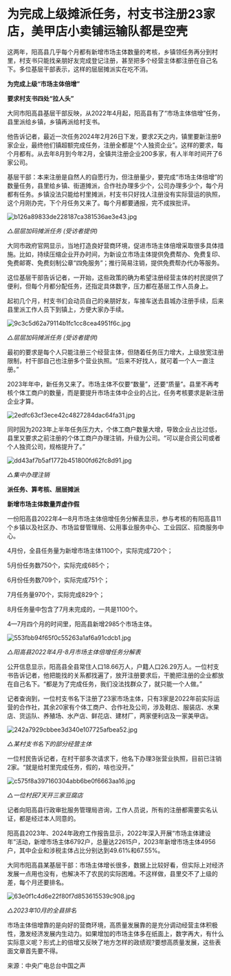 # 为完成上级摊派任务，村支书注册23家店，美甲店小卖铺运输队都是空壳

这两年，阳高县几乎每个月都有新增市场主体数量的考核，乡镇领任务再分到村里，村支书只能找亲朋好友完成登记注册，甚至把多个经营主体都注册在自己名下。多位基层干部表示，这样的层层摊派实在吃不消。

**为完成上级“市场主体倍增”**

**要求村支书四处“拉人头”**

大同市阳高县基层干部反映，从2022年4月起，阳高县有了“市场主体倍增”任务，县里派给乡镇，乡镇再派给村支书。

他告诉记者，最近一次任务2024年2月26日下发，要求2天之内，镇里要新注册9家企业，最终他们镇超额完成任务，注册全都是“个人独资企业”。这样的要求，每个月都有。从去年8月到今年2月，全镇共注册企业200多家，有人半年时间开了6家公司。

基层干部：本来注册是自然人的自愿行为，但注册量少，要完成“市场主体倍增”的数量任务，县里给乡镇、街道摊派，合作社办理多少个，公司办理多少个，每个月都有任务。乡镇没法只能给村里摊派，村支书只好找人注册没有实际营运的执照，这个月刚办完，下个月任务又来了。每个月都要通报，完不成挨批评。

![b126a89833de228187ca381536ae3e43.jpg](https://raw.githubusercontent.com/qqhsx/qqnews_image/main/2024/04/19/为完成上级摊派任务，村支书注册23家店，美甲店小卖铺运输队都是空壳/b126a89833de228187ca381536ae3e43.jpg)

_△层层加码摊派任务 (受访者提供)_

大同市政府官网显示，当地打造良好营商环境，促进市场主体倍增采取很多具体措施。比如，持续压缩企业开办时间，为新设立市场主体提供免费帮办、免费复印、免费邮寄、免费刻制公章“四免服务”；推行简易注销，提供免费帮办代办等服务。

这位基层干部告诉记者，一开始，这些政策的确为希望注册经营主体的村民提供了便利，但每个月都分配任务，还指定具体数字，压力都在基层工作人员身上。

起初几个月，村支书们会动员自己的亲朋好友，车接车送去县城办注册手续，后来县里派工作人员下到镇上，方便大家办手续。

![9c3c5d62a79114b1fc1cc8cea4951f6c.jpg](https://raw.githubusercontent.com/qqhsx/qqnews_image/main/2024/04/19/为完成上级摊派任务，村支书注册23家店，美甲店小卖铺运输队都是空壳/9c3c5d62a79114b1fc1cc8cea4951f6c.jpg)

_△层层加码摊派任务 (受访者提供)_

最初的要求是每个人只能注册三个经营主体，但随着任务压力增大，上级放宽注册限制，村干部自己也注册多个营业执照。“后来不好找人，就可着一个人一直注册。”

2023年年中，新任务又来了。市场主体不仅要“数量”，还要“质量”。县里不再考核个体工商户的数量，而是要提升市场主体中企业的占比，任务考核要求是新注册企业才算。

![2edfc63cf3ece42c4827284dac64fa31.jpg](https://raw.githubusercontent.com/qqhsx/qqnews_image/main/2024/04/19/为完成上级摊派任务，村支书注册23家店，美甲店小卖铺运输队都是空壳/2edfc63cf3ece42c4827284dac64fa31.jpg)

同时因为2023年上半年任务压力大，个体工商户数量大增，导致企业占比过低，县里又要求之前注册的个体工商户办理注销，升级为公司。“可以是合资公司或者个人独资公司，规格提升了。”

![dd43af7b5af1772b451800fd62fc8d91.jpg](https://raw.githubusercontent.com/qqhsx/qqnews_image/main/2024/04/19/为完成上级摊派任务，村支书注册23家店，美甲店小卖铺运输队都是空壳/dd43af7b5af1772b451800fd62fc8d91.jpg)

 _△集中办理注销_

**派任务、算考核、层层摊派**

**新增市场主体数量弄虚作假**

一份阳高县2022年4—8月市场主体倍增任务分解表显示，参与考核的有阳高县11个乡镇以及社区办、市场监督管理局、公用事业服务中心、工业园区、招商服务中心。

4月份，全县任务量为新增市场主体1100个，实际完成720个；

5月份任务数750个，实际完成685个；

6月份任务数709个，实际完成751个；

7月任务量970个，实际完成829个；

8月任务量中包含了7月未完成的，一共是1100个。

4—7月四个月的时间里，阳高县新增2985个市场主体。

![553fbb94f65f0c55263a1af6a91cdcb1.jpg](https://raw.githubusercontent.com/qqhsx/qqnews_image/main/2024/04/19/为完成上级摊派任务，村支书注册23家店，美甲店小卖铺运输队都是空壳/553fbb94f65f0c55263a1af6a91cdcb1.jpg)

_△阳高县2022年4月-8月市场主体倍增任务分解表_

公开信息显示，阳高县全县常住人口18.66万人，户籍人口26.29万人。一位村支书告诉记者，他把能找的关系都找遍了，放开注册要求后，干脆把注册的企业都放在自己名下。“都是为了完成任务，我们没法找群众了，就只能一个人做。”

记者查询到，一位村支书名下注册了23家市场主体，只有3家是2022年前实际运营的合作社，其余20家有个体工商户、合作社及公司，涉及鞋店、服装店、水果店、货运队、养殖场、水产店、鲜花店、建材厂，两家便利店及一家美甲店。

![242a7929cbbee3d340e107725afbea52.jpg](https://raw.githubusercontent.com/qqhsx/qqnews_image/main/2024/04/19/为完成上级摊派任务，村支书注册23家店，美甲店小卖铺运输队都是空壳/242a7929cbbee3d340e107725afbea52.jpg)

_△某村支书名下的部分经营主体_

一位村民告诉记者，在村干部多次请求下，他名下办理3张营业执照，目前已注销2家。“就是给村里完成任务，假的，啥也没开。”

![c575f8a397160304abb6be0f6663aa16.jpg](https://raw.githubusercontent.com/qqhsx/qqnews_image/main/2024/04/19/为完成上级摊派任务，村支书注册23家店，美甲店小卖铺运输队都是空壳/c575f8a397160304abb6be0f6663aa16.jpg)

_△一位村民7天开三家豆腐店_

记者向阳高县行政审批服务管理局咨询，工作人员说，所有的注册都需要实名认证，都是经过本人同意的。

阳高县2023年、2024年政府工作报告显示，2022年深入开展“市场主体建设年”活动，新增市场主体6792户，总量达22615户，2023年新增市场主体4956户，其中企业和涉税主体占比分别达到49.61%和67.55%。

大同市阳高县某基层干部：市场主体增长很多，数据上比较好看，但实际上对经济发展一点用也没有，也解决不了农民的实际困难。不这样做，县里交不了上级的差，每个月还要排名。

![63e0f1c4d6e22f80f7d853615539c908.jpg](https://raw.githubusercontent.com/qqhsx/qqnews_image/main/2024/04/19/为完成上级摊派任务，村支书注册23家店，美甲店小卖铺运输队都是空壳/63e0f1c4d6e22f80f7d853615539c908.jpg)

_△2023年10月的全县排名_

市场主体倍增靠的是向好的营商环境，高质量发展靠的是充分调动经营主体积极性，激发经济发展内生动力。如果增加的市场主体多在纸面上，数字再大，有什么实际意义呢？形式上的倍增又反映了地方怎样的政绩观?要想高质量发展，这些表面文章首先要不得。

来源：中央广电总台中国之声


